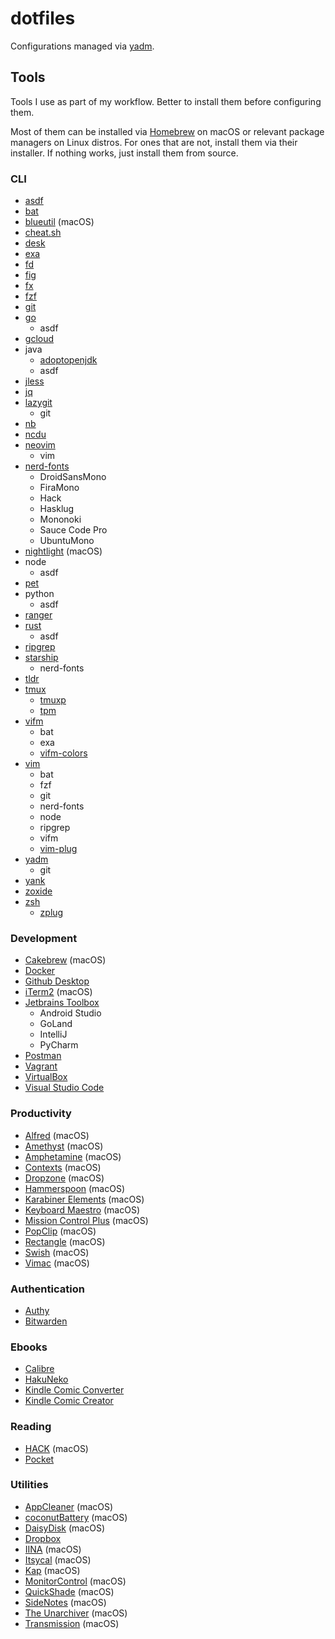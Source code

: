 # dotfiles
Configurations managed via [yadm](https://yadm.io).

## Tools
Tools I use as part of my workflow. Better to install them before configuring
them.

Most of them can be installed via [Homebrew](https://brew.sh) on macOS or
relevant package managers on Linux distros. For ones that are not, install them
via their installer. If nothing works, just install them from source.

### CLI

* [asdf](http://asdf-vm.com)
* [bat](https://github.com/sharkdp/bat)
* [blueutil](https://github.com/toy/blueutil) (macOS)
* [cheat.sh](https://github.com/chubin/cheat.sh)
* [desk](https://github.com/jamesob/desk)
* [exa](https://the.exa.website)
* [fd](https://github.com/sharkdp/fd)
* [fig](https://fig.io/)
* [fx](https://github.com/antonmedv/fx)
* [fzf](https://github.com/junegunn/fzf)
* [git](https://git-scm.com)
* [go](https://go.dev)
    * asdf
* [gcloud](https://cloud.google.com/sdk/gcloud)
* java
    * [adoptopenjdk](https://formulae.brew.sh/cask/adoptopenjdk)
    * asdf
* [jless](https://pauljuliusmartinez.github.io)
* [jq](https://stedolan.github.io/jq)
* [lazygit](https://github.com/jesseduffield/lazygit)
    * git
* [nb](https://github.com/xwmx/nb)
* [ncdu](https://dev.yorhel.nl/ncdu)
* [neovim](https://neovim.io)
    * vim
* [nerd-fonts](https://github.com/ryanoasis/nerd-fonts)
    * DroidSansMono
    * FiraMono
    * Hack
    * Hasklug
    * Mononoki
    * Sauce Code Pro
    * UbuntuMono
* [nightlight](https://github.com/smudge/nightlight) (macOS)
* node
    * asdf
* [pet](https://github.com/knqyf263/pet)
* python
    * asdf
* [ranger](https://ranger.github.io)
* [rust](https://www.rust-lang.org/)
    * asdf
* [ripgrep](https://github.com/BurntSushi/ripgrep)
* [starship](https://starship.rs)
    * nerd-fonts
* [tldr](https://tldr.sh)
* [tmux](https://tmux.github.io)
    * [tmuxp](https://github.com/tmux-python/tmuxp)
    * [tpm](https://github.com/tmux-plugins/tpm)
* [vifm](https://vifm.info)
    * bat
    * exa
    * [vifm-colors](https://github.com/vifm/vifm-colors)
* [vim](https://vim.org)
    * bat
    * fzf
    * git
    * nerd-fonts
    * node
    * ripgrep
    * vifm
    * [vim-plug](https://github.com/junegunn/vim-plug)
* [yadm](https://yadm.io)
    * git
* [yank](https://github.com/mptre/yank)
* [zoxide](https://github.com/ajeetdsouza/zoxide)
* [zsh](https://zsh.org)
    * [zplug](https://github.com/zplug/zplug)

### Development
* [Cakebrew](https://cakebrew.com) (macOS)
* [Docker](https://docker.com)
* [Github Desktop](https://desktop.github.com)
* [iTerm2](https://iterm2.com) (macOS)
* [Jetbrains Toolbox](https://jetbrains.com/toolbox-app)
    * Android Studio
    * GoLand
    * IntelliJ
    * PyCharm
* [Postman](https://postman.com)
* [Vagrant](https://vagrantup.com)
* [VirtualBox](https://virtualbox.org)
* [Visual Studio Code](https://code.visualstudio.com)

### Productivity
* [Alfred](https://alfredapp.com) (macOS)
* [Amethyst](https://ianyh.com/amethyst) (macOS)
* [Amphetamine](https://apps.apple.com/us/app/amphetamine/id937984704?mt=12) (macOS)
* [Contexts](https://contexts.co) (macOS)
* [Dropzone](https://aptonic.com) (macOS)
* [Hammerspoon](https://hammerspoon.org) (macOS)
* [Karabiner Elements](https://karabiner-elements.pqrs.org) (macOS)
* [Keyboard Maestro](https://keyboardmaestro.com) (macOS)
* [Mission Control Plus](https://fadel.io/missioncontrolplus) (macOS)
* [PopClip](https://pilotmoon.com/popclip) (macOS)
* [Rectangle](https://rectangleapp.com) (macOS)
* [Swish](https://highlyopinionated.co/swish) (macOS)
* [Vimac](https://vimacapp.com) (macOS)

### Authentication
* [Authy](https://authy.com)
* [Bitwarden](https://bitwarden.com)

### Ebooks
* [Calibre](https://calibre-ebook.com)
* [HakuNeko](https://hakuneko.download)
* [Kindle Comic Converter](https://kcc.iosphe.re)
* [Kindle Comic Creator](https://amazon.com/Kindle-Comic-Creator/b?ie=UTF8&node=23496309011)

### Reading
* [HACK](https://apps.apple.com/us/app/hack-for-hacker-news-developer/id1464477788) (macOS)
* [Pocket](https://getpocket.com)

### Utilities
* [AppCleaner](https://freemacsoft.net/appcleaner) (macOS)
* [coconutBattery](https://coconut-flavour.com/coconutbattery) (macOS)
* [DaisyDisk](https://daisydiskapp.com) (macOS)
* [Dropbox](https://dropbox.com)
* [IINA](https://iina.io) (macOS)
* [Itsycal](https://mowglii.com/itsycal) (macOS)
* [Kap](https://getkap.co) (macOS)
* [MonitorControl](https://github.com/MonitorControl/MonitorControl) (macOS)
* [QuickShade](https://apps.apple.com/us/app/quickshade/id931571202?mt=12) (macOS)
* [SideNotes](https://apptorium.com/sidenotes) (macOS)
* [The Unarchiver](https://theunarchiver.com) (macOS)
* [Transmission](https://transmissionbt.com) (macOS)
